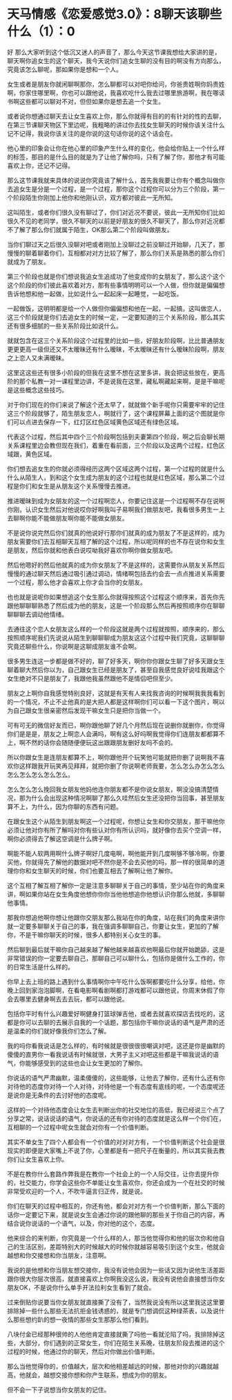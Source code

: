 # 天马情感《恋爱感觉3.0》：8聊天该聊些什么（1）：0

好 那么大家听到这个低沉又迷人的声音了，那么今天这节课我想给大家讲的是，聊天啊你追女生的这个聊天，我今天说你们追女生聊的没有目的啊没有方向那么，究竟该怎么聊呢，那如果你是想和一个人。

女生或者是朋友你就闲聊啊那你，怎么聊都可以对吧你给问，你爸贵姓啊你妈贵姓啊，你家住哪里啊，你也可以跟他说，我喜欢吃什么我去过哪里旅游啊，我在哪读书啊这些都可以聊对不对，但但如果你是想去追一个女生。

或者说你想通过聊天去让女生喜欢上你，那么你就得有目的的有针对的性的去聊，在第三节课聊天物区下里边呢，我粗略的讲过你去找女生聊天的时候你该关注什么记不记得，我说你该关注的是你说的这句话你说的这个话会在。

他心里的印象会让你在他心里的印象产生什么样的变化，他会给你贴上一个什么样的标签，那目的是什么目的就是为了让他了解你吗，只有了解了你，那他才有可能喜欢上你，还记不记得。

那么这节课我就来具体的说说你究竟该了解什么，首先我我要让你有个概念叫做你去追女生是分是一个过程，是一个过程，那你这个过程你可以分为三个阶段，第一个阶段陌生你刚加上他你和他刚认识，双方都对彼此一无所知。

这叫陌生，或者你们很久没有聊过了，你们对近况不要说，彼此一无所知你们比如很久不见的老同学，很久不聊天的以前是好朋友的很久不聊天了，那么你对近况都不了解了那么你们就属于陌生，OK那么第二个阶段叫做朋友。

当你们聊过天之后很久没聊对吧或者刚加上没聊过之前没聊过开始聊，几天了，那慢慢的聊着聊着你们，互相都对对方比较了解了，那么你们关系是熟悉的那么你们就成为了朋友。

第三个阶段也就是你们想说我追女生追成功了他变成你的女朋友了，那么这个这个这个阶段的你们彼此喜欢着对方，那有些事情明明可以一个人做，但你就是偏偏想告诉他想和他一起做，比如说什么一起起床一起睡觉，一起吃饭。

一起做饭，这明明都是给一个人做但你偏偏想和他在一起，一起搞，这叫做恋人，这三个阶段就是你们去追女生的时候一定，一定要知道的三个关系阶段，那么其实还有很多细腻的一些关系阶段比如说什么。

就就包含在这三个关系阶段这个过程里的比如一些，好朋友阶段啊，比比普通朋友更更更高一级但还又不太暧昧还有什么暧昧，不太暧昧还有什么暧昧阶段啊，朋友之上恋人又未满暧昧。

这里这这些还有很多小阶段的但我在这里不想在这里多讲，我会把这些放在，更高阶的那个私教一对一课程里边讲，不是说我在这里，藏私啊藏起来啊，是是干嘛呢是这些概念这些技巧。

对于你们现在的你们来说了解这个还太早了，就就做个新手呢你只需要牢牢的记住这三个阶段就够了，陌生朋友恋人，啊就行了，这个课程屏幕上面的这个图就是你们可以点进去保存一下，红灯区红色区域黄色区域还有绿色区域。

代表这个过程，然后其中四个三个阶段啊包括到夫妻第四个阶段，啊之后会聊长期关系课程里边会教但现在我们，着重在看前面，三个阶段以及这两个过程，红色区域跟，黄色区域。

你们想去追女生的你就必须得经历这两个区域这两个过程，第一个过程的就是什么什么从陌生人，到和这个女生成为朋友的这个过程也就是红色区域，那么第二个过程是你们和女生是从朋友这个关系慢慢去推进。

推进暧昧到成为女朋友的这一个过程啊恋人，你要记住这是一个过程啊不存在说啊你刚，认识女生然后对他说哎你好啊我叫子易啊我们做朋友吧，我看很多男生一上去聊啊你能不能做朋友啊你能不能做女朋友。

不是说你说完然后你们就真的他说好行那你们就真的成为朋友了不是这样的，成为朋友需要你们去互相聊天互相了解的这个过程，所以呢同样的也不存在说你和女生是朋友，然后你就和他表白说哎呦我好喜欢你啊你做女朋友吧。

然后他嗯好的然后他就真的成为你女朋友了不是这样的，这需要你从朋友关系然后慢慢的通过聊天然后通过吸引通过调动，情绪啊包括去约会去一点点推进关系需要一个过程，那么他才会喜欢上你才会当你的女朋友。

也也就是说呢你如果想追这个女生那么你就得按照这个过程这个顺序来，首先你先跟他聊聊聊熟悉了然后成为他的朋友，这是一个阶段那么然后再按照顺序你在聊聊聊聊聊去调动他情绪。

去通往这个恋人女朋友这么样的一个阶段这就是两个过程就按照，顺序来的，那么按照顺序呢我们先说说从陌生到聊聊聊成为朋友这这个过程中我们究竟，这聊聊聊究竟还聊些什么，你说啊是这聊成朋友谁不会啊。

很多男生连这一步都是做不好的，聊了好多天，啊你你你跟女生聊了好多天跟女生聊着聊大然后你以为，自己跟女生已经是朋友了，甚至自我感觉良好说哇我跟这个女生绝对不只是朋友了，我跟他我虽然跟他不是情侣吧但至少。

朋友之上啊你自我感觉特别良好，这就是有天有人来找我咨询的时候啊我我我看到的一个情况，不止不止他真的是大把人都是这样啊你们可以看一下这个图片，啊以为自己跟女生很亲密然后发现干嘛女生只是把你当做一个。

可有可无的微信好友而已，啊你跟他聊了好几个月然后现在说删你就删你，你觉得你们是是是，朋友之上啊恋人会满吗，啊有这么好吗啊我觉得你们连朋友都都算不上，啊不然的话你会随随便便玩这出跟跟朋友删好友吗不会的。

所以你跟女生是连朋友都算不上，啊你跟他开个玩笑他可能就把你删了说啊我不喜欢你这样跟我开玩笑再见拜拜，就把你删了你说啊老师我要，怎么怎么办怎么怎么怎么怎么怎么怎么怎么。

怎么怎么怎么挽回我女朋友他妈他连你朋友都不是你说女朋友，啊没没搞清楚情况，那为什么会出现这种情况啊聊了那么久哇然后女生还没把你当回事，甚至朋友算不上，为什么，因为你聊的东西有问题。

在跟女生这个从陌生到朋友啊这一个过程呢，你想让女生和你交朋友，那干嘛他你必须让他对你有所了解吗对你有些认对你有所认识吗，就好像你去买个空调一样，啊你必须得去了解这空调是什么牌子啊。

啊能不能人软两用啊什么牌子啊好几度电啊，啊他能开到几度啊够不够冷啊，你要买他，你就得先了解他的数据对吧不然你是不会去买他的吗，那一样的很简单的道理你你和女生聊天的时候，你们也要互相去了解啊让他了解你。

这个互相了解互相了解你一定是注意多聊聊关于自己的事情，至少站在你的角度来讲，啊如果你站在女生角度他想你你你当他他想追你他想认识你那么他就，多聊聊他事情。

那我你想追他啊你想让他跟你交朋友那么我站在你的角度，站在我们的角度来讲你就一定要多聊聊关于自己的事，我在强调多聊聊自己，你要让女生，更加的了解你，不是干嘛你聊天的时候，很多人都特别关心女生的事。

然后聊到最后就干嘛你自己越来越了解他越来越喜欢他啊最后你就开始跪舔，这是非常错误的你一定要去聊自己，那聊自己可以聊什么，包括你是做什么工作的，你的日常生活是什么样的。

你早上去上班的路上遇到什么事情啊你中午吃什么饭啊都要吃什么分享，给他，你晚上回到家泡泡脚啊，在看电影啊看剧啊都打游戏都可以跟他说，你周末休假了你会去哪里去健身啊去去去玩，都可以跟他说。

包括你平时有什么兴趣爱好啊健身打篮球弹吉他，或者去就喜欢探店去找吃的，这都是你可以去聊的去展示自我的一个话题，那包括你干嘛你说话的语气是严肃的还是温柔的你们就好像我你们怎么了解。

我的吗你看我说话是怎么样的，有时候就是很很很很嘲讽对吧，这还是你是幽默的傻傻的直男你一看我说话有时候就很，大男子主义对吧这些都是干嘛我说话的语气，你能够感受到的这些也会让女生更加的了解你。

你说话的语气严肃幽默，温柔傻傻的，这些能够，让他去了解你，还有什么还有你对待他的态度你对待一个人对待，对待他是一个有态度有底线的呢，一个态度呢还是说你是无条件的去讨好他的态度呢。

这样的一个对待他态度会让女生去判断出你的社交地位的高低，我已经说三个点了分享之常，说话说话的语气，你说话的还有你对待的态度就是这么样一个你们在，互相聊的一个过程中呢女生就会对你有一个价值判断。

其实不单女生了四个人都会有一个价值的对对对方有，一个价值判断这个社会是很现实的即便是大家嘴上不说了你，心里都是有一把尺子在衡量的，所以其实我去教你们让女生喜欢上你。

不是在教你什么套路作弊我是在教你一个社会上的一个人际交往，让你去提升你的，社交能力，你学会这些你不单能让女生喜欢你，你还会成为一个在社交的时候非常受欢迎的一个人，不吹牛逼言归正传，就是说。

你们在聊天的过程中相互的，你还有他，都会对对方有一个价值判断，那么下面的话你一定要记下来，就是说女生会通过你说的跟他聊的那些关于你自己的内容，再结合说你说话的一个语气，以及，你对他的这个，态度。

他来综合的来判断，你究竟是一个什么样的人，那当他觉得你和他的层次你和他自己的生活区别，差距特别大的时候越大的时候你就越容易吸引到这个女生，他就会越想和你交接想和你当朋友，注意啊。

我说的是他想和你当朋友想交接你，我没有说他会因为一些话又因为说他生活差距跟你很大你层次很高，就直接喜欢上你啊我没这么说，我没有说他会直接想当你女朋友OK，不是说你什么单手开法拉利女生看到了就会。

过来倒贴你说要当你女朋友就直接撕了没有了，当然我说没有所以这里我这这里要排除掉一些什么那些无法抗拒金钱诱惑的，就是专门想调侃这种绿茶表，以及说什么那些想约趴的想一夜情的那些女生那那么他们看到。

八块付金已经那种很帅的人他他肯定直接就撕了吗他一看就沦陷了吗，我排除掉这些，大部分，你们遇到的正常女生，你们在陌生关系晚，往朋友阶段去推进的这个过程的时候，他通过你的聊天，然后对你做出价值判断。

那么当他觉得你的，价值越大，层次和他相差越远的时候，那他对你的兴趣就越高，他就会，越想交接你想和你产生联系，想成为你的朋友。

但不会一下子说想当你女朋友的记住。